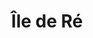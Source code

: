 ---
layout: voyage
icon-light: icon-ile-de-re-dark.svg
icon-dark: icon-ile-de-re-light.svg
title: "Île de Ré"
description: "Une de mes destinations favorites, j'y vais depuis de nombreuses années. Restaurants, plages, lieux touristiques… Voici les lieux que j'affectionne sur l'Île de Ré."
places:
   - a-l-ouest
   - au-qg-de-la-mer
   - creme
   - fromagerie-gaidon
   - gillardeau-la-cabanajam
   - marche-de-la-flotte
   - marche-du-bois-plage-en-re
   - la-cible
   - la-martiniere-latelier
   - la-martiniere-saint-clement-des-baleines
   - la-martiniere-saint-martin-de-re
   - la-part-des-anages
   - la-tribu
   - le-bistrot-flottais
   - le-cervane
   - le-tout-du-cru
   - re-ostrea
   - zadore
---
